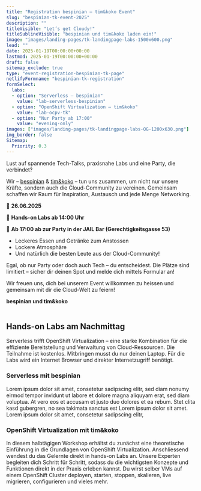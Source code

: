 ```yaml
---
title: "Registration bespinian – tim&koko Event"
slug: "bespinian-tk-event-2025"
description: ""
titleVisible: "Let’s get Cloudy!"
titleSublineVisible: "bespinian und tim&koko laden ein!"
image: "images/landing-pages/tk-landingpage-labs-1500x600.png"
lead: ""
date: 2025-01-19T00:00:00+00:00
lastmod: 2025-01-19T00:00:00+00:00
draft: false
sitemap_exclude: true
type: "event-registration-bespinian-tk-page"
netlifyFormname: "bespinian-tk-registration"
formSelect:
  labs:
  - option: "Serverless – bespinian"
    value: "lab-serverless-bespinian"
  - option: "OpenShift Virtualization – tim&koko"
    value: "lab-ocpv-tk"
  - option: "Nur Party ab 17:00"
    value: "evening-only"
images: ["images/landing-pages/tk-landingpage-labs-OG-1200x630.png"]
img_border: false
Sitemap:
  Priority: 0.3
---
```


Lust auf spannende Tech-Talks, praxisnahe Labs und eine Party, die verbindet?

Wir – [bespinian](https://bespinian.ch) & [tim&koko](https://tim-koko.ch/) – tun uns zusammen, um nicht nur unsere Kräfte, sondern auch die Cloud-Community zu vereinen. Gemeinsam schaffen wir Raum für Inspiration, Austausch und jede Menge Networking.

📅 **26.06.2025**

🔧 **Hands-on Labs ab 14:00 Uhr**

👾 **Ab 17:00 ab zur Party in der JAIL Bar (Gerechtigkeitsgasse 53)**

* Leckeres Essen und Getränke zum Anstossen
* Lockere Atmosphäre
* Und natürlich die besten Leute aus der Cloud-Community!

Egal, ob nur Party oder doch auch Tech – du entscheidest. Die Plätze sind limitiert – sicher dir deinen Spot und melde dich mittels Formular an!

Wir freuen uns, dich bei unserem Event willkommen zu heissen und gemeinsam mit dir die Cloud-Welt zu feiern!

**bespinian und tim&koko**
<br/><br/>

## Hands-on Labs am Nachmittag

Serverless trifft OpenShift Virtualization – eine starke Kombination für die effiziente Bereitstellung und Verwaltung von Cloud-Ressourcen.
Die Teilnahme ist kostenlos. Mitbringen musst du nur deinen Laptop. Für die Labs wird ein Internet Browser und direkter Internetzugriff benötigt.

### Serverless mit bespinian

Lorem ipsum dolor sit amet, consetetur sadipscing elitr, sed diam nonumy eirmod tempor invidunt ut labore et dolore magna aliquyam erat, sed diam voluptua. At vero eos et accusam et justo duo dolores et ea rebum. Stet clita kasd gubergren, no sea takimata sanctus est Lorem ipsum dolor sit amet. Lorem ipsum dolor sit amet, consetetur sadipscing elitr,

### OpenShift Virtualization mit tim&koko

In diesem halbtägigen Workshop erhältst du zunächst eine theoretische Einführung in die Grundlagen von OpenShift Virtualization. Anschliessend wendest du das Gelernte direkt in hands-on Labs an. Unsere Experten begleiten dich Schritt für Schritt, sodass du die wichtigsten Konzepte und Funktionen direkt in der Praxis erleben kannst. Du wirst selber VMs auf einem OpenShift Cluster deployen, starten, stoppen, skalieren, live migrieren, configurieren und vieles mehr.
